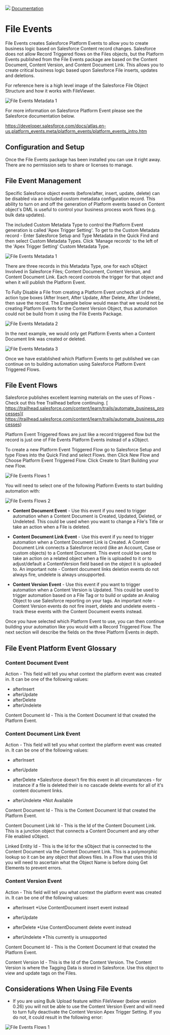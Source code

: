![](./quickStartImages/fileviewer.png)
[Documentation](index.md)

# File Events

File Events creates Salesforce Platform Events to allow you to create business logic based on Salesforce Content record changes. Salesforce does not allow Record Triggered flows on the Files objects, but the Platform Events published from the File Events package are based on the Content Document, Content Version, and Content Document Link. This allows you to create critical business logic based upon Salesforce File inserts, updates and deletions.


For reference here is a high level image of the Salesforce File Object Structure and how it works with FileViewer.

![File Events Metadata 1](images/fileevents-salesforce-file-structure.png)

For more information on Salesforce Platform Event please see the Salesforce documentation below.

https://developer.salesforce.com/docs/atlas.en-us.platform_events.meta/platform_events/platform_events_intro.htm

## Configuration and Setup

Once the File Events package has been installed you can use it right away. There are no permission sets to share or licenses to manage. 

## File Event Management

Specific Salesforce object events (before/after, insert, update, delete) can be disabled via an included custom metadata configuration record. This ability to turn on and off the generation of Platform events based on Content object's DML is useful to control your business process work flows (e.g. bulk data updates).


The included Custom Metadata Type to control the Platform Event generation is called 'Apex Trigger Setting'. To get to the Custom Metadata record - Enter Salesforce Setup and Type Metadata in the Quick Find and then select Custom Metadata Types. Click 'Manage records' to the left of the 'Apex Trigger Setting' Custom Metadata Type.


![File Events Metadata 1](images/fileevents-fem-metadata1.png)

There are three records in this Metadata Type, one for each sObject Involved in Salesforce Files; Content Document, Content Version, and Content Document Link. Each record controls the trigger for that object and when it will publish the Platform Event. 

To Fully Disable a File from creating a Platform Event uncheck all of the action type boxes (After Insert, After Update, After Delete, After Undelete), then save the record. The Example below would mean that we would not be creating Platform Events for the Content Version Object, thus automation could not be build from it using the File Events Package.

![File Events Metadata 2](images/fileevents-fem-metadata2.png)

In the next example, we would only get Platform Events when a Content Document link was created or deleted.

![File Events Metadata 3](images/fileevents-fem-metadata3.png)

Once we have established which Platform Events to get published we can continue on to building automation using Salesforce Platform Event Triggered Flows.


## File Event Flows

Salesforce publishes excellent learning materials on the uses of Flows - Check out this free Trailhead before continuing. [
https://trailhead.salesforce.com/content/learn/trails/automate_business_processes](
https://trailhead.salesforce.com/content/learn/trails/automate_business_processes)



Platform Event Triggered flows are just like a record triggered flow but the record is just one of File Events Platform Events instead of a sObject.


To create a new Platform Event Triggered Flow go to Salesforce Setup and type Flows into the Quick Find and select Flows. then Click New Flow and Choose Platform Event Triggered Flow.  Click Create to Start Building your new Flow.


![File Events  Flows 1](images/fileevents-fef-flows1.png)

You will need to select one of the following Platform Events to start building automation with:


![File Events  Flows 2](images/fileevents-fef-flows2.png)

- **Content Document Event** - Use this event if you need to trigger automation when a Content Document is Created, Updated, Deleted, or Undeleted. This could be used when you want to change a File's Title or take an action when a File is deleted.
- **Content Document Link Event** - Use this event if yu need to trigger automation when a Content Document Link is Created. A Content Document Link connects a Salesforce record (like an Account, Case or custom objects) to a Content Document. This event could be used to take an action on a related object when a file is uploaded to it or to adjust/default a ContentVersion field based on the object it is uploaded to.  An important note - Content document links deletion events do not always fire, undelete is always unsupported.

- **Content Version Event** - Use this event if you want to trigger automation when a Content Version is Updated. This could be used to trigger automation based on a File Tag or to build or update an Analog Object to use Salesforce reporting on your tags. An important note - Content Version events do not fire insert, delete and undelete events - track these events with the Content Document events instead.


Once you have selected which Platform Event to use, you can then continue building your automation like you would with a Record Triggered Flow. The next section will describe the fields on the three Platform Events in depth.


## File Event Platform Event Glossary

### Content Document Event

Action - This field will tell you what context the platform event was created in. It can be one of the following values:

- afterInsert
- afterUpdate 
- afterDelete
- afterUndelete

Content Document Id - This is the Content Document Id that created the Platform Event.

### Content Document Link Event

Action - This field will tell you what context the platform event was created in. It can be one of the following values:

- afterInsert
- afterUpdate 
- afterDelete *Salesforce doesn't fire this event in all circumstances - for instance if a file is deleted their is no cascade delete events for all of it's content document links.

- afterUndelete *Not Available


Content Document Id - This is the Content Document Id that created the Platform Event. 

Content Document Link Id - This is the Id of the Content Document Link. This is a junction object that connects a Content Document and any other File enabled sObject.

Linked Entity Id - This is the Id for the sObject that is connected to the Content Document via the Content Document Link. This is a polymorphic lookup so it can be any object that allows files. In a Flow that uses this Id you will need to ascertain what the Object Name is before doing Get Elements to prevent errors.

### Content Version Event

Action - This field will tell you what context the platform event was created in. It can be one of the following values:

- afterInsert *Use ContentDocument insert event instead

- afterUpdate 
- afterDelete *Use ContentDocument delete event instead

- afterUndelete *This currently is unsupported


Content Document Id - This is the Content Document Id that created the Platform Event.

Content Version Id - This is the Id of the Content Version. The Content Version is where the Tagging Data is stored in Salesforce. Use this object to view and update tags on the Files.

## Considerations When Using File Events

- If you are using Bulk Upload feature within FileViewer (below version 0.26) you will not be able to use the Content Version Event and will need to turn fully deactivate the Content Version Apex Trigger Setting. If you do not, it could result in the following error:


![File Events  Flows 1](images/fileevents-considerations1.png)